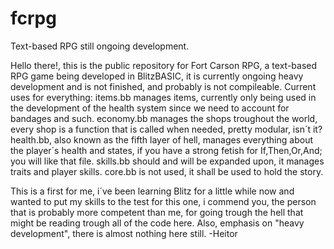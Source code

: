# fcrpg
Text-based RPG still ongoing development.

Hello there!, this is the public repository for Fort Carson RPG, a text-based RPG game being developed in BlitzBASIC, it is currently ongoing heavy development and is not finished, and probably is not compileable.
Current uses for everything:
items.bb manages items, currently only being used in the development of the health system since we need to account for bandages and such.
economy.bb manages the shops troughout the world, every shop is a function that is called when needed, pretty modular, isn´t it?
health.bb, also known as the fifth layer of hell, manages everything about the player´s health and states, if you have a strong fetish for If,Then,Or,And; you will like that file.
skills.bb should and will be expanded upon, it manages traits and player skills.
core.bb is not used, it shall be used to hold the story.

This is a first for me, i´ve been learning Blitz for a little while now and wanted to put my skills to the test for this one, i commend you, the person that is probably more competent than me, for going trough the hell that might be reading trough all of the code here.
Also, emphasis on "heavy development", there is almost nothing here still. -Heitor

